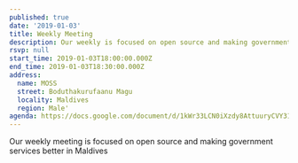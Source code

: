 ```yaml
---
published: true
date: '2019-01-03'
title: Weekly Meeting
description: Our weekly is focused on open source and making government services better in Maldives
rsvp: null
start_time: 2019-01-03T18:00:00.000Z
end_time: 2019-01-03T18:30:00.000Z
address:
  name: MOSS
  street: Boduthakurufaanu Magu
  locality: Maldives
  region: Male'
agenda: https://docs.google.com/document/d/1kWr33LCN0iXzdy8AttuuryCVY31w1EThEncPZagM4V4/edit?usp=drivesdk
---
```

Our weekly meeting is focused on open source and making government services better in Maldives

